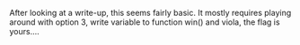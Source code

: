 After looking at a write-up, this seems fairly basic. It mostly requires playing around with option 3, write variable to function win() and viola, the flag is yours....
